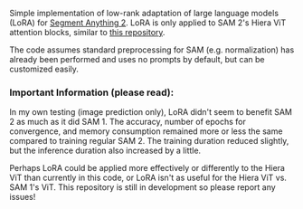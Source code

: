 Simple implementation of low-rank adaptation of large language models (LoRA) for [Segment Anything 2](https://github.com/facebookresearch/sam2). LoRA is only applied to SAM 2's Hiera ViT attention blocks, similar to [this repository](https://github.com/JamesQFreeman/Sam_LoRA). 

The code assumes standard preprocessing for SAM (e.g. normalization) has already been performed and uses no prompts by default, but can be customized easily.

### Important Information (please read):

In my own testing (image prediction only), LoRA didn't seem to benefit SAM 2 as much as it did SAM 1. The accuracy, number of epochs for convergence, and memory consumption remained more or less the same compared to training regular SAM 2. The training duration reduced slightly, but the inference duration also increased by a little. 

Perhaps LoRA could be applied more effectively or differently to the Hiera ViT than currently in this code, or LoRA isn't as useful for the Hiera ViT vs. SAM 1's ViT. This repository is still in development so please report any issues!
